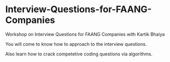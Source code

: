 # Interview-Questions-for-FAANG-Companies

Workshop on Interview Questions for FAANG Companies with Kartik Bhaiya

You will come to know how to approach to the interview questions.

Also learn how to crack competetive coding questions via algorithms.
